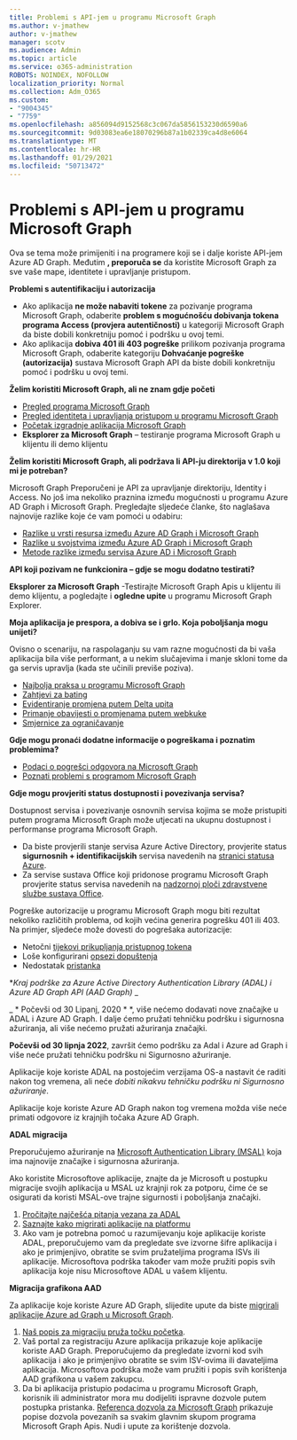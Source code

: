 ```yaml
---
title: Problemi s API-jem u programu Microsoft Graph
ms.author: v-jmathew
author: v-jmathew
manager: scotv
ms.audience: Admin
ms.topic: article
ms.service: o365-administration
ROBOTS: NOINDEX, NOFOLLOW
localization_priority: Normal
ms.collection: Adm_O365
ms.custom:
- "9004345"
- "7759"
ms.openlocfilehash: a856094d9152568c3c067da5856153230d6590a6
ms.sourcegitcommit: 9d03083ea6e18070296b87a1b02339ca4d8e6064
ms.translationtype: MT
ms.contentlocale: hr-HR
ms.lasthandoff: 01/29/2021
ms.locfileid: "50713472"
---
```

# <a name="microsoft-graph-api-issues"></a>Problemi s API-jem u programu Microsoft Graph

Ova se tema može primijeniti i na programere koji se i dalje koriste API-jem Azure AD Graph. Međutim **, preporuča se** da koristite Microsoft Graph za sve vaše mape, identitete i upravljanje pristupom.

**Problemi s autentifikaciju i autorizacija**

- Ako aplikacija **ne može nabaviti tokene** za pozivanje programa Microsoft Graph, odaberite **problem s mogućnošću dobivanja tokena programa Access (provjera autentičnosti)** u kategoriji Microsoft Graph da biste dobili konkretniju pomoć i podršku u ovoj temi.
- Ako aplikacija **dobiva 401 ili 403 pogreške** prilikom pozivanja programa Microsoft Graph, odaberite kategoriju **Dohvaćanje pogreške (autorizacija)** sustava Microsoft Graph API da biste dobili konkretniju pomoć i podršku u ovoj temi.

**Želim koristiti Microsoft Graph, ali ne znam gdje početi**

- [Pregled programa Microsoft Graph](https://docs.microsoft.com/graph/overview)
- [Pregled identiteta i upravljanja pristupom u programu Microsoft Graph](https://docs.microsoft.com/graph/azuread-identity-access-management-concept-overview)
- [Početak izgradnje aplikacija Microsoft Graph](https://docs.microsoft.com/graph/)
- **Eksplorer za Microsoft Graph** – testiranje programa Microsoft Graph u klijentu ili demo klijentu

**Želim koristiti Microsoft Graph, ali podržava li API-ju direktorija v 1.0 koji mi je potreban?**

Microsoft Graph Preporučeni je API za upravljanje direktoriju, Identity i Access. No još ima nekoliko praznina između mogućnosti u programu Azure AD Graph i Microsoft Graph. Pregledajte sljedeće članke, što naglašava najnovije razlike koje će vam pomoći u odabiru:

- [Razlike u vrsti resursa između Azure AD Graph i Microsoft Graph](https://docs.microsoft.com/graph/migrate-azure-ad-graph-resource-differences)
- [Razlike u svojstvima između Azure AD Graph i Microsoft Graph](https://docs.microsoft.com/graph/migrate-azure-ad-graph-property-differences)
- [Metode razlike između servisa Azure AD i Microsoft Graph](https://docs.microsoft.com/graph/migrate-azure-ad-graph-method-differences)

**API koji pozivam ne funkcionira – gdje se mogu dodatno testirati?**

**Eksplorer za Microsoft Graph** -Testirajte Microsoft Graph Apis u klijentu ili demo klijentu, a pogledajte i **ogledne upite** u programu Microsoft Graph Explorer.

**Moja aplikacija je prespora, a dobiva se i grlo. Koja poboljšanja mogu unijeti?**

Ovisno o scenariju, na raspolaganju su vam razne mogućnosti da bi vaša aplikacija bila više performant, a u nekim slučajevima i manje skloni tome da ga servis upravlja (kada ste učinili previše poziva).

- [Najbolja praksa u programu Microsoft Graph](https://docs.microsoft.com/graph/best-practices-concept)
- [Zahtjevi za bating](https://docs.microsoft.com/graph/json-batching)
- [Evidentiranje promjena putem Delta upita](https://docs.microsoft.com/graph/delta-query-overview)
- [Primanje obavijesti o promjenama putem webkuke](https://docs.microsoft.com/graph/webhooks)
- [Smjernice za ograničavanje](https://docs.microsoft.com/graph/throttling)

**Gdje mogu pronaći dodatne informacije o pogreškama i poznatim problemima?**

- [Podaci o pogrešci odgovora na Microsoft Graph](https://docs.microsoft.com/graph/errors)
- [Poznati problemi s programom Microsoft Graph](https://docs.microsoft.com/graph/known-issues)

**Gdje mogu provjeriti status dostupnosti i povezivanja servisa?**

Dostupnost servisa i povezivanje osnovnih servisa kojima se može pristupiti putem programa Microsoft Graph može utjecati na ukupnu dostupnost i performanse programa Microsoft Graph.

- Da biste provjerili stanje servisa Azure Active Directory, provjerite status **sigurnosnih + identifikacijskih** servisa navedenih na [stranici statusa Azure](https://azure.microsoft.com/status/).
- Za servise sustava Office koji pridonose programu Microsoft Graph provjerite status servisa navedenih na [nadzornoj ploči zdravstvene službe sustava Office](https://portal.office.com/adminportal/home#/servicehealth).

Pogreške autorizacije u programu Microsoft Graph mogu biti rezultat nekoliko različitih problema, od kojih većina generira pogrešku 401 ili 403. Na primjer, sljedeće može dovesti do pogrešaka autorizacije:

- Netočni [tijekovi prikupljanja pristupnog tokena](https://docs.microsoft.com/azure/active-directory/develop/active-directory-authentication-scenarios)
- Loše konfigurirani [opsezi dopuštenja](https://docs.microsoft.com/azure/active-directory/develop/active-directory-v2-scopes)
- Nedostatak [pristanka](https://docs.microsoft.com/azure/active-directory/develop/active-directory-devhowto-multi-tenant-overview#understanding-user-and-admin-consent)

**_Kraj podrške za Azure Active Directory Authentication Library (ADAL) i Azure AD Graph API (AAD Graph)_* _

_ * Počevši od 30 Lipanj, 2020 * *, više nećemo dodavati nove značajke u ADAL i Azure AD Graph. I dalje ćemo pružati tehničku podršku i sigurnosna ažuriranja, ali više nećemo pružati ažuriranja značajki.

**Počevši od 30 lipnja 2022**, završit ćemo podršku za Adal i Azure ad Graph i više neće pružati tehničku podršku ni Sigurnosno ažuriranje.

Aplikacije koje koriste ADAL na postojećim verzijama OS-a nastavit će raditi nakon tog vremena, ali neće *dobiti nikakvu tehničku podršku ni Sigurnosno ažuriranje*.

Aplikacije koje koriste Azure AD Graph nakon tog vremena možda više neće primati odgovore iz krajnjih točaka Azure AD Graph.

**ADAL migracija**

Preporučujemo ažuriranje na [Microsoft Authentication Library (MSAL)](https://docs.microsoft.com/azure/active-directory/develop/v2-overview) koja ima najnovije značajke i sigurnosna ažuriranja.

Ako koristite Microsoftove aplikacije, znajte da je Microsoft u postupku migracije svojih aplikacija u MSAL uz krajnji rok za potporu, čime će se osigurati da koristi MSAL-ove trajne sigurnosti i poboljšanja značajki.

1. [Pročitajte najčešća pitanja vezana za ADAL](https://docs.microsoft.com/azure/active-directory/develop/msal-migration#frequently-asked-questions-faq)
2. [Saznajte kako migrirati aplikacije na platformu](https://docs.microsoft.com/azure/active-directory/develop/msal-migration#frequently-asked-questions-faq)
3. Ako vam je potrebna pomoć u razumijevanju koje aplikacije koriste ADAL, preporučujemo vam da pregledate sve izvorne šifre aplikacija i ako je primjenjivo, obratite se svim pružateljima programa ISVs ili aplikacije. Microsoftova podrška također vam može pružiti popis svih aplikacija koje nisu Microsoftove ADAL u vašem klijentu.

**Migracija grafikona AAD**

Za aplikacije koje koriste Azure AD Graph, slijedite upute da biste [migrirali aplikacije Azure ad Graph u Microsoft Graph](https://docs.microsoft.com/graph/migrate-azure-ad-graph-overview).

1. [Naš popis za migraciju pruža točku početka](https://docs.microsoft.com/graph/migrate-azure-ad-graph-planning-checklist).
2. Vaš portal za registraciju Azure aplikacija prikazuje koje aplikacije koriste AAD Graph. Preporučujemo da pregledate izvorni kod svih aplikacija i ako je primjenjivo obratite se svim ISV-ovima ili davateljima aplikacija. Microsoftova podrška može vam pružiti i popis svih korištenja AAD grafikona u vašem zakupcu.
3. Da bi aplikacija pristupio podacima u programu Microsoft Graph, korisnik ili administrator mora mu dodijeliti ispravne dozvole putem postupka pristanka. [Referenca dozvola za Microsoft Graph](https://docs.microsoft.com/graph/permissions-reference) prikazuje popise dozvola povezanih sa svakim glavnim skupom programa Microsoft Graph Apis. Nudi i upute za korištenje dozvola.

